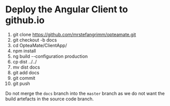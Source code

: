 # Deploy the Angular Client to github.io

1. git clone https://github.com/mrstefangrimm/opteamate.git
1. git checkout -b docs
1. cd OpteaMate/ClientApp/
1. npm install
1. ng build --configuration production
1. cp dist ../../
1. mv dist docs
1. git add docs
1. git commit
1. git push

Do not merge the `docs` branch into the `master` branch as we do not want the build artefacts in the source code branch.